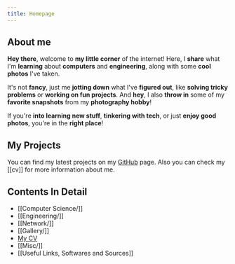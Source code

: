```yaml
---
title: Homepage
---
```


## About me

**Hey there**, welcome to **my little corner** of the internet! Here, I **share** what I'm **learning** about **computers** and **engineering**, along with some **cool photos** I've taken.

It's not **fancy**, just me **jotting down** what I've **figured out**, like **solving tricky problems** or **working on fun projects**. And **hey**, I also **throw in** some of my **favorite snapshots** from my **photography hobby**!

If you're **into learning new stuff**, **tinkering with tech**, or just **enjoy good photos**, you're in the **right place**!

## My Projects

You can find my latest projects on my [GitHub](github.com/acerrah) page. Also you can check my [[cv]] for more information about me.

## Contents In Detail

- [[Computer Science/]]
- [[Engineering/]]
- [[Network/]]
- [[Gallery/]]
- [My CV](cv)
- [[Misc/]]
- [[Useful Links, Softwares and Sources]]
